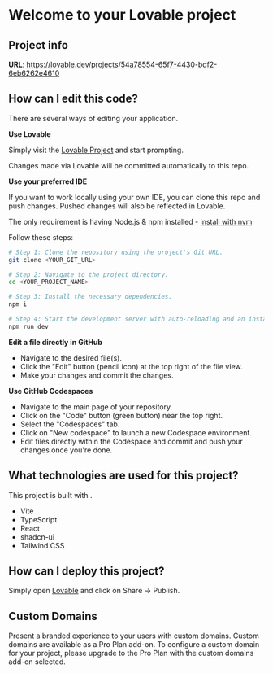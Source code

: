 # Welcome to your Lovable project

## Project info

**URL**: https://lovable.dev/projects/54a78554-65f7-4430-bdf2-6eb6262e4610

## How can I edit this code?

There are several ways of editing your application.

**Use Lovable**

Simply visit the [Lovable Project](https://lovable.dev/projects/54a78554-65f7-4430-bdf2-6eb6262e4610) and start prompting.

Changes made via Lovable will be committed automatically to this repo.

**Use your preferred IDE**

If you want to work locally using your own IDE, you can clone this repo and push changes. Pushed changes will also be reflected in Lovable.

The only requirement is having Node.js & npm installed - [install with nvm](https://github.com/nvm-sh/nvm#installing-and-updating)

Follow these steps:

```sh
# Step 1: Clone the repository using the project's Git URL.
git clone <YOUR_GIT_URL>

# Step 2: Navigate to the project directory.
cd <YOUR_PROJECT_NAME>

# Step 3: Install the necessary dependencies.
npm i

# Step 4: Start the development server with auto-reloading and an instant preview.
npm run dev
```

**Edit a file directly in GitHub**

- Navigate to the desired file(s).
- Click the "Edit" button (pencil icon) at the top right of the file view.
- Make your changes and commit the changes.

**Use GitHub Codespaces**

- Navigate to the main page of your repository.
- Click on the "Code" button (green button) near the top right.
- Select the "Codespaces" tab.
- Click on "New codespace" to launch a new Codespace environment.
- Edit files directly within the Codespace and commit and push your changes once you're done.

## What technologies are used for this project?

This project is built with .

- Vite
- TypeScript
- React
- shadcn-ui
- Tailwind CSS

## How can I deploy this project?

Simply open [Lovable](https://lovable.dev/projects/54a78554-65f7-4430-bdf2-6eb6262e4610) and click on Share -> Publish.

## Custom Domains

Present a branded experience to your users with custom domains. Custom domains are available as a Pro Plan add-on. To configure a custom domain for your project, please upgrade to the Pro Plan with the custom domains add-on selected.